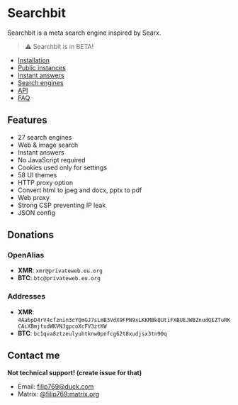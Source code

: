 # Searchbit
Searchbit is a meta search engine inspired by Searx.

> :warning: Searchbit is in BETA!

- [Installation](../../wiki/installation)
- [Public instances](../../wiki/instances)
- [Instant answers](../../wiki/instant-answers)
- [Search engines](../../wiki/search-engines)
- [API](../../wiki/api)
- [FAQ](../../wiki/faq)

## Features
- 27 search engines
- Web & image search
- Instant answers
- No JavaScript required
- Cookies used only for settings
- 58 UI themes
- HTTP proxy option
- Convert html to jpeg and docx, pptx to pdf
- Web proxy
- Strong CSP preventing IP leak
- JSON config


## Donations

### OpenAlias

- **XMR**: `xmr@privateweb.eu.org`
- **BTC**: `btc@privateweb.eu.org`

### Addresses

- **XMR**: `4AabpD4rV4cfznin3cYQmGJ7sLmB3VdX9FPN9xLKKMBkQUtiFXBUEJWBZnudQEZTuRKCAiXBmjtxdWKVNJgpcoXcFV3ztKW`
- **BTC**: `bc1qva8ztzeulyuhtknw0pnfcg62t8xudjsx3tn90q`

## Contact me
**Not technical support! (create issue for that)**
- Email: filip769@duck.com
- Matrix: [@filip769:matrix.org](https://matrix.to/#/@filip769:matrix.org)